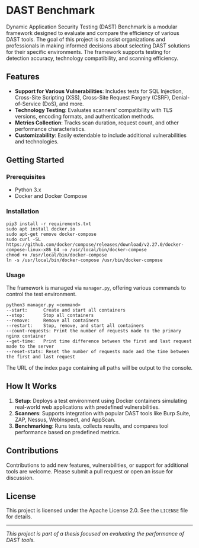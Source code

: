 # DAST Benchmark

Dynamic Application Security Testing (DAST) Benchmark is a modular framework designed to evaluate and compare the efficiency of various DAST tools. The goal of this project is to assist organizations and professionals in making informed decisions about selecting DAST solutions for their specific environments. The framework supports testing for detection accuracy, technology compatibility, and scanning efficiency.

## Features
- **Support for Various Vulnerabilities**: Includes tests for SQL Injection, Cross-Site Scripting (XSS), Cross-Site Request Forgery (CSRF), Denial-of-Service (DoS), and more.
- **Technology Testing**: Evaluates scanners' compatibility with TLS versions, encoding formats, and authentication methods.
- **Metrics Collection**: Tracks scan duration, request count, and other performance characteristics.
- **Customizability**: Easily extendable to include additional vulnerabilities and technologies.

## Getting Started

### Prerequisites
- Python 3.x
- Docker and Docker Compose

### Installation
```
pip3 install -r requirements.txt
sudo apt install docker.io
sudo apt-get remove docker-compose
sudo curl -SL https://github.com/docker/compose/releases/download/v2.27.0/docker-compose-linux-x86_64 -o /usr/local/bin/docker-compose
chmod +x /usr/local/bin/docker-compose
ln -s /usr/local/bin/docker-compose /usr/bin/docker-compose
```

### Usage
The framework is managed via `manager.py`, offering various commands to control the test environment.

```
python3 manager.py <command>
--start:      Create and start all containers
--stop:       Stop all containers
--remove:     Remove all containers
--restart:    Stop, remove, and start all containers
--count-requests: Print the number of requests made to the primary nginx container
--get-time:   Print time difference between the first and last request made to the server
--reset-stats: Reset the number of requests made and the time between the first and last request
```

The URL of the index page containing all paths will be output to the console.

## How It Works
1. **Setup**: Deploys a test environment using Docker containers simulating real-world web applications with predefined vulnerabilities.
2. **Scanners**: Supports integration with popular DAST tools like Burp Suite, ZAP, Nessus, WebInspect, and AppScan.
3. **Benchmarking**: Runs tests, collects results, and compares tool performance based on predefined metrics.

## Contributions
Contributions to add new features, vulnerabilities, or support for additional tools are welcome. Please submit a pull request or open an issue for discussion.

## License
This project is licensed under the Apache License 2.0. See the `LICENSE` file for details.

---

*This project is part of a thesis focused on evaluating the performance of DAST tools.*
